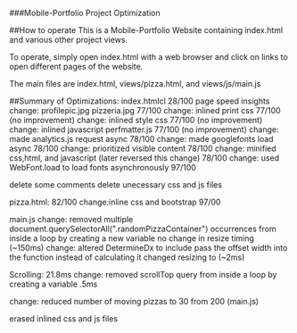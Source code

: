 ###Mobile-Portfolio Project Optimization

##How to operate
This is a Mobile-Portfolio Website containing index.html and various other project views.

To operate, simply open index.html with a web browser and click on links to open different
pages of the website.

The main files are index.html, views/pizza.html, and views/js/main.js


##Summary of Optimizations:
index.htmlcl
28/100 page speed insights
change: profilepic.jpg  pizzeria.jpg
77/100
change: inlined print css
77/100 (no improvement)
change: inlined style css
77/100 (no improvement)
change: inlined javascript perfmatter.js
77/100 (no improvement)
change: made analytics.js request async
78/100
change: made googlefonts load async
78/100
change: prioritized visible content
78/100
change: minified css,html, and javascript (later reversed this change)
78/100
change: used WebFont.load to load fonts asynchronously
97/100

delete some comments
delete unecessary css and js files

pizza.html:
82/100
change:inline css and bootstrap 
97/00

main.js
change: removed multiple document.querySelectorAll(".randomPizzaContainer")
occurrences from inside a loop by creating a new variable
no change in resize timing (~150ms)
change: altered DetermineDx to include pass the offset width into the function instead  of  calculating it
changed resizing to (~2ms)

Scrolling:
21.8ms
change: removed scrollTop query from inside a loop by creating a variable
.5ms

change: reduced number of moving pizzas to 30 from 200 (main.js)

erased inlined css and js files 

